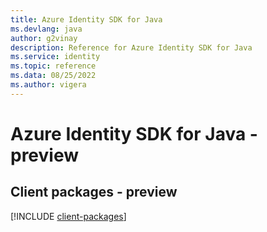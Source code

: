 ```yaml
---
title: Azure Identity SDK for Java
ms.devlang: java
author: g2vinay
description: Reference for Azure Identity SDK for Java
ms.service: identity
ms.topic: reference
ms.data: 08/25/2022
ms.author: vigera
---
```

# Azure Identity SDK for Java - preview

## Client packages - preview
[!INCLUDE [client-packages](identity-client-index.md)]